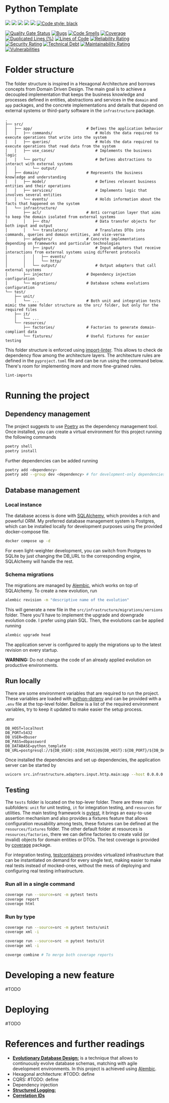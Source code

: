 # Python Template

![](https://img.shields.io/badge/Python-3776AB?style=for-the-badge&logo=python&logoColor=white)
![](https://img.shields.io/badge/fastapi-109989?style=for-the-badge&logo=FASTAPI&logoColor=white)
![](https://img.shields.io/badge/PostgreSQL-316192?style=for-the-badge&logo=postgresql&logoColor=white)
![](https://img.shields.io/badge/rabbitmq-%23FF6600.svg?&style=for-the-badge&logo=rabbitmq&logoColor=white)
![](https://img.shields.io/badge/GitHub_Actions-2088FF?style=for-the-badge&logo=github-actions&logoColor=white)
[![Code style: black](https://img.shields.io/badge/code%20style-black-000000.svg?style=for-the-badge)](https://github.com/psf/black)

[![Quality Gate Status](https://sonarcloud.io/api/project_badges/measure?project=cdanmontoya_python-template&metric=alert_status)](https://sonarcloud.io/summary/new_code?id=cdanmontoya_python-template)
[![Bugs](https://sonarcloud.io/api/project_badges/measure?project=cdanmontoya_python-template&metric=bugs)](https://sonarcloud.io/summary/new_code?id=cdanmontoya_python-template)
[![Code Smells](https://sonarcloud.io/api/project_badges/measure?project=cdanmontoya_python-template&metric=code_smells)](https://sonarcloud.io/summary/new_code?id=cdanmontoya_python-template)
[![Coverage](https://sonarcloud.io/api/project_badges/measure?project=cdanmontoya_python-template&metric=coverage)](https://sonarcloud.io/summary/new_code?id=cdanmontoya_python-template)
[![Duplicated Lines (%)](https://sonarcloud.io/api/project_badges/measure?project=cdanmontoya_python-template&metric=duplicated_lines_density)](https://sonarcloud.io/summary/new_code?id=cdanmontoya_python-template)
[![Lines of Code](https://sonarcloud.io/api/project_badges/measure?project=cdanmontoya_python-template&metric=ncloc)](https://sonarcloud.io/summary/new_code?id=cdanmontoya_python-template)
[![Reliability Rating](https://sonarcloud.io/api/project_badges/measure?project=cdanmontoya_python-template&metric=reliability_rating)](https://sonarcloud.io/summary/new_code?id=cdanmontoya_python-template)
[![Security Rating](https://sonarcloud.io/api/project_badges/measure?project=cdanmontoya_python-template&metric=security_rating)](https://sonarcloud.io/summary/new_code?id=cdanmontoya_python-template)
[![Technical Debt](https://sonarcloud.io/api/project_badges/measure?project=cdanmontoya_python-template&metric=sqale_index)](https://sonarcloud.io/summary/new_code?id=cdanmontoya_python-template)
[![Maintainability Rating](https://sonarcloud.io/api/project_badges/measure?project=cdanmontoya_python-template&metric=sqale_rating)](https://sonarcloud.io/summary/new_code?id=cdanmontoya_python-template)
[![Vulnerabilities](https://sonarcloud.io/api/project_badges/measure?project=cdanmontoya_python-template&metric=vulnerabilities)](https://sonarcloud.io/summary/new_code?id=cdanmontoya_python-template)


# Folder structure
The folder structure is inspired in a Hexagonal Architecture and borrows concepts from Domain Driven Design. The main 
goal is to achieve a decoupled implementation that keeps the business knowledge and processes defined in entities,
abstractions and services in the `domain` and `app` packages, and the concrete implementations and details that depend on external systems or third-party 
software in the `infrastructure` package.

```text
.
├── src/
│   ├── app/                        # Defines the application behavior
│   │   ├── commands/                   # Holds the data required to execute operations that write into the system
│   │   ├── queries/                    # Holds the data required to execute operations that read data from the system
│   │   ├── use_cases/                  # Implements the business logic
│   │   └── ports/                      # Defines abstractions to interact with external systems
│   │       └── output/                  
│   ├── domain/                     # Represents the business knowledge and understanding
│   │   ├── model/                      # Defines relevant business entities and their operations
│   │   ├── services/                   # Implements logic that involves several entities
│   │   └── events/                     # Holds information about the facts that happened on the system
│   └── infrastructure/
│       ├── acl/                    # Anti corruption layer that aims to keep the domain isolated from external systems
│       │   ├── dto/                    # Data transfer objects for both input and output
│       │   └── translators/            # Translates DTOs into commands, queries and domain entities, and vice-versa
│       ├── adapters/               # Concrete implementations depending on frameworks and particular technologies
│       │   ├── input/                  # Input adapters that receive interactions from external systems using different protocols
│       │   │   ├── events/
│       │   │   └── http/
│       │   └── output/                 # Output adapters that call external systems
│       ├── injector/               # Dependency injection configuration
│       └── migrations/             # Database schema evolutions configuration
└── test/
    ├── unit/
    │   └── ...                     # Both unit and integration tests mimic the same folder structure as the src/ folder, but only for the required files
    ├── it/
    │   └── ...
    └── resources/
        ├── factories/              # Factories to generate domain-compliant data
        └── fixtures/               # Useful fixtures for easier testing
```

This folder structure is enforced using [import-linter](https://import-linter.readthedocs.io). This allows to check de 
dependency flow among the architecture layers. The architecture rules are defined in the `pyproject.toml` file and can 
be run using the command below. There's room for implementing more and more fine-grained rules.

```bash
lint-imports
```

# Running the project

## Dependency management
The project suggests to use [Poetry](https://python-poetry.org) as the dependency management tool. Once installed, you can 
create a virtual environment for this project running the following commands

```bash
poetry shell
poetry install
```

Further dependencies can be added running 

```bash
poetry add <dependency>
poetry add --group dev <dependency> # for development-only dependencies
```

## Database management
### Local instance

The database access is done with [SQLAlchemy](https://www.sqlalchemy.org), which provides a rich and powerful ORM. My
preferred database management system is Postgres, which can be installed locally for development purposes using the 
provided docker-compose file.

```bash
docker compose up -d 
```

For even light-weighter development, you can switch from Postgres to SQLite by just changing the DB_URL to the corresponding
engine, SQLAlchemy will handle the rest.


### Schema migrations
The migrations are managed by [Alembic](https://alembic.sqlalchemy.org/en/latest/), which works on top of SQLAlchemy.
To create a new evolution, run

```bash
alembic revision -m "descriptive name of the evolution"
```

This will generate a new file in the `src/infrastructure/migrations/versions` folder. There you'll have to implement the upgrade
and downgrade evolution code. I prefer using plain SQL. Then, the evolutions can be applied running

```bash
alembic upgrade head
```
The application server is configured to apply the migrations up to the latest revision on every startup.

**WARNING:** Do not change the code of an already applied evolution on productive environments.



## Run locally
There are some environment variables that are required to run the project. These variables are loaded with [python-dotenv](https://github.com/theskumar/python-dotenv)
and can be provided with a `.env` file at the top-level folder. Bellow is a list of the required environment variables,
try to keep it updated to make easier the setup process.

.env
```dotenv
DB_HOST=localhost
DB_PORT=5432
DB_USER=dbuser
DB_PASS=dbpassword
DB_DATABASE=python_template
DB_URL=postgresql://${DB_USER}:${DB_PASS}@${DB_HOST}:${DB_PORT}/${DB_DATABASE}
```

Once installed the dependencies and set up dependencies, the application server can be started by

```bash
uvicorn src.infrastructure.adapters.input.http.main:app --host 0.0.0.0 --port 15000 --reload --log-config=src/infrastructure/config/logs/log_conf.yaml
```

## Testing

The `tests` folder is located on the top-lever folder. There are three main subfolders: `unit` for unit testing, `it` for 
integration testing, and `resources` for utilities. The main testing framework is [pytest](https://docs.pytest.org/en/stable/), 
it brings an easy-to-use assertion mechanism and also provides a fixtures feature that allows configuration reusability 
among tests, these fixtures can be defined at the `resources/fixtures` folder. The other default folder at resources is 
`resources/factories`, there we can define factories to create valid (or invalid) objects for domain entities or DTOs. The test 
coverage is provided by [coverage](https://coverage.readthedocs.io/en/7.6.0/) package.

For integration testing, [testcontainers](https://testcontainers.com) provides virtualized infrastructure that can be 
instantiated on demand for every single test, making easier to make real tests instead of mocked-ones, without the mess 
of deploying and configuring real testing infrastructure.

### Run all in a single command
```bash
coverage run --source=src -m pytest tests
coverage report
coverage html
```

### Run by type
```bash
coverage run --source=src -m pytest tests/unit
coverage xml -i

coverage run --source=src -m pytest tests/it
coverage xml -i

coverge combine # To merge both coverage reports
```

# Developing a new feature
#TODO
# Deploying 
#TODO

# References and further readings

* [**Evolutionary Database Design:**](https://martinfowler.com/articles/evodb.html) is a technique that allows to continuously 
evolve database schemas, matching with agile development environments. In this project is achieved using [Alembic](https://alembic.sqlalchemy.org/en/latest/).
* Hexagonal architecture: #TODO: define
* CQRS: #TODO: define
* Dependency injection
* **[Structured Logging:](https://www.baeldung.com/java-structured-logging)** 
* [**Correlation IDs**](https://medium.com/stream-zero/correlation-ids-in-enterprise-architecture-d5851df23da0)

